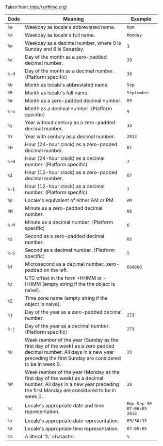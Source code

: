 Taken from: http://strftime.org/

| Code | Meaning | Example |
| --- | --- | --- |
| `%a` | Weekday as locale's abbreviated name. | `Mon` |
| `%A` | Weekday as locale's full name. | `Monday` |
| `%w` | Weekday as a decimal number, where 0 is Sunday and 6 is Saturday. | `1` |
| `%d` | Day of the month as a zero-padded decimal number. | `30` |
| `%-d` | Day of the month as a decimal number. (Platform specific) | `30` |
| `%b` | Month as locale's abbreviated name. | `Sep` |
| `%B` | Month as locale's full name. | `September` |
| `%m` | Month as a zero-padded decimal number. | `09` |
| `%-m` | Month as a decimal number. (Platform specific) | `9` |
| `%y` | Year without century as a zero-padded decimal number. | `13` |
| `%Y` | Year with century as a decimal number. | `2013` |
| `%H` | Hour (24-hour clock) as a zero-padded decimal number. | `07` |
| `%-H` | Hour (24-hour clock) as a decimal number. (Platform specific) | `7` |
| `%I` | Hour (12-hour clock) as a zero-padded decimal number. | `07` |
| `%-I` | Hour (12-hour clock) as a decimal number. (Platform specific) | `7` |
| `%p` | Locale's equivalent of either AM or PM. | `AM` |
| `%M` | Minute as a zero-padded decimal number. | `06` |
| `%-M` | Minute as a decimal number. (Platform specific) | `6` |
| `%S` | Second as a zero-padded decimal number. | `05` |
| `%-S` | Second as a decimal number. (Platform specific) | `5` |
| `%f` | Microsecond as a decimal number, zero-padded on the left. | `000000` |
| `%z` | UTC offset in the form +HHMM or -HHMM (empty string if the the object is naive). |  |
| `%Z` | Time zone name (empty string if the object is naive). |  |
| `%j` | Day of the year as a zero-padded decimal number. | `273` |
| `%-j` | Day of the year as a decimal number. (Platform specific) | `273` |
| `%U` | Week number of the year (Sunday as the first day of the week) as a zero padded decimal number. All days in a new year preceding the first Sunday are considered to be in week 0. | `39` |
| `%W` | Week number of the year (Monday as the first day of the week) as a decimal number. All days in a new year preceding the first Monday are considered to be in week 0. | `39` |
| `%c` | Locale's appropriate date and time representation. | `Mon Sep 30 07:06:05 2013` |
| `%x` | Locale's appropriate date representation. | `09/30/13` |
| `%X` | Locale's appropriate time representation. | `07:06:05` |
| `%%` | A literal '%' character. | `%` |
